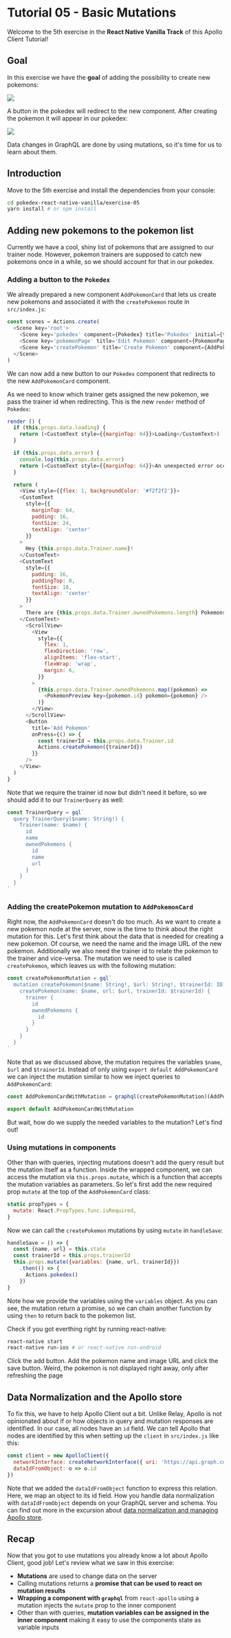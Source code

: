 # Tutorial 05 - Basic Mutations

Welcome to the 5th exercise in the **React Native Vanilla Track** of this Apollo Client Tutorial!

## Goal

In this exercise we have the **goal** of adding the possibility to create new pokemons:

![](../images/rnv-exercise-05-addpokemon.png)

A button in the pokedex will redirect to the new component. After creating the pokemon it will appear in our pokedex:

![](../images/rnv-exercise-05-pokedex.png)

Data changes in GraphQL are done by using mutations, so it's time for us to learn about them.

## Introduction

Move to the 5th exercise and install the dependencies from your console:

```sh
cd pokedex-react-native-vanilla/exercise-05
yarn install # or npm install
```

## Adding new pokemons to the pokemon list

Currently we have a cool, shiny list of pokemons that are assigned to our trainer node. However, pokemon trainers are supposed to catch new pokemons once in a while, so we should account for that in our pokedex.

### Adding a button to the `Pokedex`

We already prepared a new component `AddPokemonCard` that lets us create new pokemons and associated it with the `createPokemon` route in `src/index.js`:

```js
const scenes = Actions.create(
  <Scene key='root'>
    <Scene key='pokedex' component={Pokedex} title='Pokedex' initial={true} type={ActionConst.RESET} />
    <Scene key='pokemonPage' title='Edit Pokemon' component={PokemonPage} type={ActionConst.PUSH} />
    <Scene key='createPokemon' title='Create Pokemon' component={AddPokemonCard} type={ActionConst.PUSH} />
  </Scene>
)
```

We can now add a new button to our `Pokedex` component that redirects to the new `AddPokemonCard` component.

As we need to know which trainer gets assigned the new pokemon, we pass the trainer id when redirecting. This is the new `render` method of `Pokedex`:

```js@src/components/Pokedex.js
render () {
  if (this.props.data.loading) {
    return (<CustomText style={{marginTop: 64}}>Loading</CustomText>)
  }

  if (this.props.data.error) {
    console.log(this.props.data.error)
    return (<CustomText style={{marginTop: 64}}>An unexpected error occurred</CustomText>)
  }

  return (
    <View style={{flex: 1, backgroundColor: '#f2f2f2'}}>
    <CustomText
      style={{
        marginTop: 64,
        padding: 16,
        fontSize: 24,
        textAlign: 'center'
      }}
    >
      Hey {this.props.data.Trainer.name}!
    </CustomText>
    <CustomText
      style={{
        padding: 16,
        paddingTop: 0,
        fontSize: 18,
        textAlign: 'center'
      }}
    >
      There are {this.props.data.Trainer.ownedPokemons.length} Pokemons in your pokedex
    </CustomText>
      <ScrollView>
        <View
          style={{
            flex: 1,
            flexDirection: 'row',
            alignItems: 'flex-start',
            flexWrap: 'wrap',
            margin: 6,
          }}
        >
          {this.props.data.Trainer.ownedPokemons.map((pokemon) =>
            <PokemonPreview key={pokemon.id} pokemon={pokemon} />
          )}
        </View>
      </ScrollView>
      <Button
        title='Add Pokemon'
        onPress={() => {
          const trainerId = this.props.data.Trainer.id
          Actions.createPokemon({trainerId})
        }}
      />
    </View>
  )
}
```

Note that we require the trainer id now but didn't need it before, so we should add it to our `TrainerQuery` as well:

```js@src/components/Pokedex.js
const TrainerQuery = gql`
  query TrainerQuery($name: String!) {
    Trainer(name: $name) {
      id
      name
      ownedPokemons {
        id
        name
        url
      }
    }
  }
`
```

### Adding the createPokemon mutation to `AddPokemonCard`

Right now, the `AddPokemonCard` doesn't do too much. As we want to create a new pokemon node at the server, now is the time to think about the right mutation for this. Let's first think about the data that is needed for creating a new pokemon. Of course, we need the name and the image URL of the new pokemon. Additionally we also need the trainer id to relate the pokemon to the trainer and vice-versa. The mutation we need to use is called `createPokemon`, which leaves us with the following mutation:

```js@src/components/AddPokemonCard.js
const createPokemonMutation = gql`
  mutation createPokemon($name: String!, $url: String!, $trainerId: ID) {
    createPokemon(name: $name, url: $url, trainerId: $trainerId) {
      trainer {
        id
        ownedPokemons {
          id
        }
      }
    }
  }
`
```

Note that as we discussed above, the mutation requires the variables `$name`, `$url` and `$trainerId`. Instead of only using `export default AddPokemonCard` we can inject the mutation similar to how we inject queries to `AddPokemonCard`:

```js@src/components/AddPokemonCard.js
const AddPokemonCardWithMutation = graphql(createPokemonMutation)(AddPokemonCard)

export default AddPokemonCardWithMutation
```

But wait, how do we supply the needed variables to the mutation? Let's find out!

### Using mutations in components

Other than with queries, injecting mutations doesn't add the query result but the mutation itself as a function. Inside the wrapped component, we can access the mutation via `this.props.mutate`, which is a function that accepts the mutation variables as parameters. So let's first add the new required prop `mutate` at the top of the `AddPokemonCard` class:

```js@src/components/AddPokemonCard.js
static propTypes = {
  mutate: React.PropTypes.func.isRequired,
}
```

Now we can call the `createPokemon` mutations by using `mutate` in `handleSave`:

```js@src/components/AddPokemonCard.js
handleSave = () => {
  const {name, url} = this.state
  const trainerId = this.props.trainerId
  this.props.mutate({variables: {name, url, trainerId}})
    .then(() => {
      Actions.pokedex()
    })
}
```

Note how we provide the variables using the `variables` object. As you can see, the mutation return a promise, so we can chain another function by using `then` to return back to the pokemon list.

Check if you got everthing right by running react-native:

```sh
react-native start
react-native run-ios # or react-native run-android
```


Click the add button. Add the pokemon name and image URL and click the save button. Weird, the pokemon is not displayed right away, only after refreshing the page

## Data Normalization and the Apollo store

To fix this, we have to help Apollo Client out a bit. Unlike Relay, Apollo is not opinionated about if or how objects in query and mutation responses are identified. In our case, all nodes have an `id` field. We can tell Apollo that nodes are identified by this when setting up the `client` in `src/index.js` like this:

```js@src/index.js
const client = new ApolloClient({
  networkInterface: createNetworkInterface({ uri: 'https://api.graph.cool/simple/v1/__PROJECT_ID__'}),
  dataIdFromObject: o => o.id
})
```

Note that we added the `dataIdFromObject` function to express this relation. Here, we map an object to its id field. How you handle data normalization with `dataIdFromObject` depends on your GraphQL server and schema. You can find out more in the excursion about [data normalization and managing Apollo store](/excursions/excursion-02).

## Recap

Now that you got to use mutations you already know a lot about Apollo Client, good job! Let's review what we saw in this exercise:

* **Mutations** are used to change data on the server
* Calling mutations returns a **promise that can be used to react on mutation results**
* **Wrapping a component with `graphql`** from `react-apollo` using a mutation injects the `mutate` prop to the inner component
* Other than with queries, **mutation variables can be assigned in the inner component** making it easy to use the components state as variable inputs
